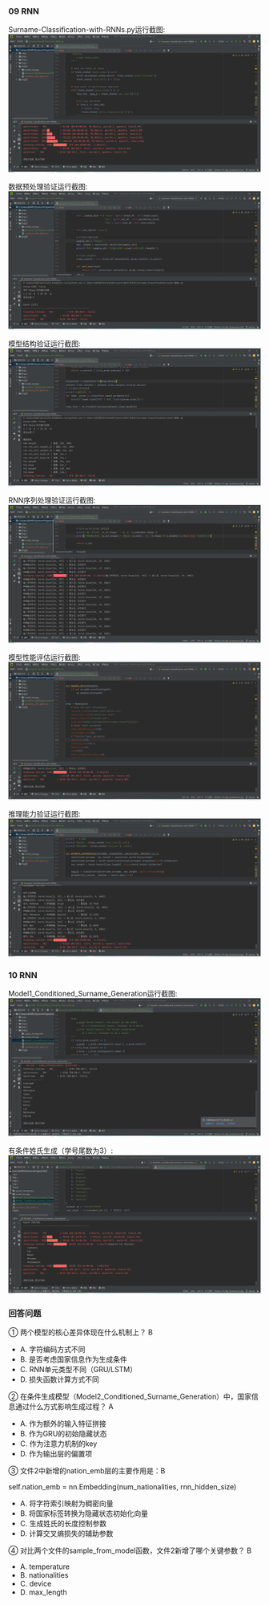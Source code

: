 ### 09 RNN
Surname-Classification-with-RNNs.py运行截图:
![Surname-Classification-with-RNNs.py运行截图](1.png)

数据预处理验证运行截图:
![数据预处理验证运行截图](2.png)

模型结构验证运行截图:
![模型结构验证运行截图](3.png)

RNN序列处理验证运行截图:
![RNN序列处理验证运行截图](4.png)

模型性能评估运行截图:
![模型性能评估运行截图](5.png)

推理能力验证运行截图:
![推理能力验证运行截图](6.png)


### 10 RNN

Model1_Conditioned_Surname_Generation运行截图:
![Model1_Conditioned_Surname_Generation运行截图](7.png)

有条件姓氏生成（学号尾数为3）:
![有条件姓氏生成](8.png)


### 回答问题
① 两个模型的核心差异体现在什么机制上？ B

- A. 字符编码方式不同
- B. 是否考虑国家信息作为生成条件
- C. RNN单元类型不同（GRU/LSTM）
- D. 损失函数计算方式不同

② 在条件生成模型（Model2_Conditioned_Surname_Generation）中，国家信息通过什么方式影响生成过程？ A

- A. 作为额外的输入特征拼接
- B. 作为GRU的初始隐藏状态
- C. 作为注意力机制的key
- D. 作为输出层的偏置项

③ 文件2中新增的nation_emb层的主要作用是：B

self.nation_emb = nn.Embedding(num_nationalities, rnn_hidden_size)
- A. 将字符索引映射为稠密向量
- B. 将国家标签转换为隐藏状态初始化向量
- C. 生成姓氏的长度控制参数
- D. 计算交叉熵损失的辅助参数

④ 对比两个文件的sample_from_model函数，文件2新增了哪个关键参数？  B

- A. temperature
- B. nationalities
- C. device
- D. max_length